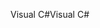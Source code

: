 <span data-ttu-id="c8032-101">Visual C#</span><span class="sxs-lookup"><span data-stu-id="c8032-101">Visual C#</span></span>